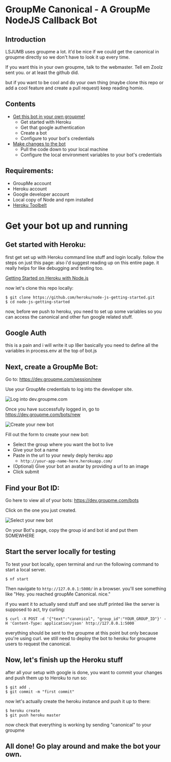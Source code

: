 # GroupMe Canonical - A GroupMe NodeJS Callback Bot

## Introduction

LSJUMB uses groupme a lot. it'd be nice if we could get the canonical in groupme directly
so we don't have to look it up every time. 

If you want this in your own groupme, talk to the webmaster. Tell em Zoolz sent you. or at
least the github did.

but if you want to be cool and do your own thing (maybe clone this repo or add a cool 
feature and create a pull request) keep reading homie. 

## Contents

  * [Get this bot in your own groupme!](#deploy)
    * Get started with Heroku
    * Get that google authentication
    * Create a bot
    * Configure to your bot's credentials
  * [Make changes to the bot](#pull)
    * Pull the code down to your local machine
    * Configure the local environment variables to your bot's credentials

## Requirements:

  * GroupMe account
  * Heroku account
  * Google developer account
  * Local copy of Node and npm installed
  * [Heroku Toolbelt](https://toolbelt.heroku.com/)

# Get your bot up and running<a name="deploy"></a>

## Get started with Heroku:

first get set up with Heroku command line stuff and login locally. follow the steps on just this page:
also i'd suggest reading up on this entire page. it really helps for like debugging and testing too.

[Getting Started on Heroku with Node.js](https://devcenter.heroku.com/articles/getting-started-with-nodejs#set-up)

now let's clone this repo locally:

    $ git clone https://github.com/heroku/node-js-getting-started.git
    $ cd node-js-getting-started

now, before we push to heroku, you need to set up some variables so you can access the canonical 
and other fun google related stuff.

## Google Auth

this is a pain and i will write it up l8er
basically you need to define all the variables in process.env at the top of bot.js

## Next, create a GroupMe Bot:

Go to:
https://dev.groupme.com/session/new

Use your GroupMe credentials to log into the developer site.

![Log into dev.groupme.com](https://i.groupme.com/640x292.png.38c9e590383149c1a01424fc61cdce4e)

Once you have successfully logged in, go to https://dev.groupme.com/bots/new

![Create your new bot](http://i.groupme.com/567x373.png.242d18352d7742858cf9a263f597c5d9)

Fill out the form to create your new bot:

  * Select the group where you want the bot to live
  * Give your bot a name
  * Paste in the url to your newly deply heroku app
    * `http://your-app-name-here.herokuapp.com/`
  * (Optional) Give your bot an avatar by providing a url to an image
  * Click submit

## Find your Bot ID:<a name="get-bot-id"></a>

Go here to view all of your bots:
https://dev.groupme.com/bots

Click on the one you just created.

![Select your new bot](http://i.groupme.com/871x333.png.5a33ef2b6ab74ea59d5aaa5569aaaf23)

On your Bot's page, copy the group id and bot id and put them SOMEWHERE


## Start the server locally for testing

To test your bot locally, open terminal and run the following command to start a local server.

    $ nf start

Then navigate to `http://127.0.0.1:5000/` in a browser.
you'll see something like "Hey. you reached groupMe Canonical. nice."

if you want it to actually send stuff and see stuff printed like the server is supposed to act,
try curling:

    $ curl -X POST -d '{"text":"canonical", "group_id":"YOUR_GROUP_ID"}' -H 'Content-Type: application/json' http://127.0.0.1:5000

everything should be sent to the groupme at this point but only because you're using curl. we still need to 
deploy the bot to heroku for groupme users to request the canonical.

## Now, let's finish up the Heroku stuff

after all your setup with google is done, you want to commit your changes and push them up
to Heroku to run so:

    $ git add .
    $ git commit -m "first commit"

now let's actually create the heroku instance and push it up to there:

    $ heroku create
    $ git push heroku master

now check that everything is working by sending "canonical" to your groupme

## All done! Go play around and make the bot your own.
